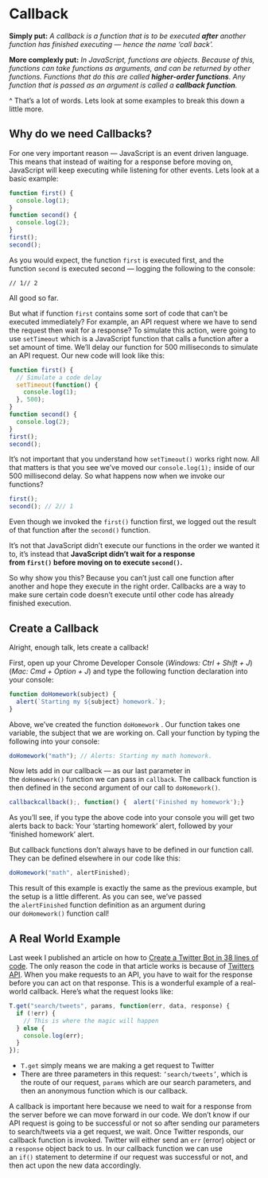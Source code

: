 # Callback

**Simply put:** *A callback is a function that is to be executed **after** another function has finished executing — hence the name ‘call back’.*

**More complexly put:** *In JavaScript, functions are objects. Because of this, functions can take functions as arguments, and can be returned by other functions. Functions that do this are called **higher-order functions**. Any function that is passed as an argument is called a **callback function**.*

^ That’s a lot of words. Lets look at some examples to break this down a little more.

## **Why do we need Callbacks?**

For one very important reason — JavaScript is an event driven language. This means that instead of waiting for a response before moving on, JavaScript will keep executing while listening for other events. Lets look at a basic example:

```js
function first() {
  console.log(1);
}
function second() {
  console.log(2);
}
first();
second();
```

As you would expect, the function `first` is executed first, and the function `second` is executed second — logging the following to the console:

```console
// 1// 2
```

All good so far.

But what if function `first` contains some sort of code that can’t be executed immediately? For example, an API request where we have to send the request then wait for a response? To simulate this action, were going to use `setTimeout` which is a JavaScript function that calls a function after a set amount of time. We’ll delay our function for 500 milliseconds to simulate an API request. Our new code will look like this:

```js
function first() {
  // Simulate a code delay
  setTimeout(function() {
    console.log(1);
  }, 500);
}
function second() {
  console.log(2);
}
first();
second();
```

It’s not important that you understand how `setTimeout()` works right now. All that matters is that you see we’ve moved our `console.log(1);` inside of our 500 millisecond delay. So what happens now when we invoke our functions?

```js
first();
second(); // 2// 1
```

Even though we invoked the `first()` function first, we logged out the result of that function after the `second()` function.

It’s not that JavaScript didn’t execute our functions in the order we wanted it to, it’s instead that **JavaScript didn’t wait for a response from `first()` before moving on to execute `second()`.**

So why show you this? Because you can’t just call one function after another and hope they execute in the right order. Callbacks are a way to make sure certain code doesn’t execute until other code has already finished execution.

## **Create a Callback**

Alright, enough talk, lets create a callback!

First, open up your Chrome Developer Console (_Windows: Ctrl + Shift + J_)(_Mac: Cmd + Option + J_) and type the following function declaration into your console:

```js
function doHomework(subject) {
  alert(`Starting my ${subject} homework.`);
}
```

Above, we’ve created the function `doHomework` . Our function takes one variable, the subject that we are working on. Call your function by typing the following into your console:

```js
doHomework("math"); // Alerts: Starting my math homework.
```

Now lets add in our callback — as our last parameter in the `doHomework()` function we can pass in `callback`. The callback function is then defined in the second argument of our call to `doHomework()`.

```js
callbackcallback();, function() {  alert('Finished my homework');}
```

As you’ll see, if you type the above code into your console you will get two alerts back to back: Your ‘starting homework’ alert, followed by your ‘finished homework’ alert.

But callback functions don’t always have to be defined in our function call. They can be defined elsewhere in our code like this:

```js
doHomework("math", alertFinished);
```

This result of this example is exactly the same as the previous example, but the setup is a little different. As you can see, we’ve passed the `alertFinished` function definition as an argument during our `doHomework()` function call!

## **A Real World Example**

Last week I published an article on how to [Create a Twitter Bot in 38 lines of code](https://hackernoon.com/build-a-simple-twitter-bot-with-node-js-in-just-38-lines-of-code-ed92db9eb078). The only reason the code in that article works is because of [Twitters API](https://dev.twitter.com/rest/public). When you make requests to an API, you have to wait for the response before you can act on that response. This is a wonderful example of a real-world callback. Here’s what the request looks like:

```js
T.get("search/tweets", params, function(err, data, response) {
  if (!err) {
    // This is where the magic will happen
  } else {
    console.log(err);
  }
});
```

- `T.get` simply means we are making a get request to Twitter
- There are three parameters in this request: `‘search/tweets’`, which is the route of our request, `params` which are our search parameters, and then an anonymous function which is our callback.

A callback is important here because we need to wait for a response from the server before we can move forward in our code. We don’t know if our API request is going to be successful or not so after sending our parameters to search/tweets via a get request, we wait. Once Twitter responds, our callback function is invoked. Twitter will either send an `err` (error) object or a `response` object back to us. In our callback function we can use an `if()` statement to determine if our request was successful or not, and then act upon the new data accordingly.
